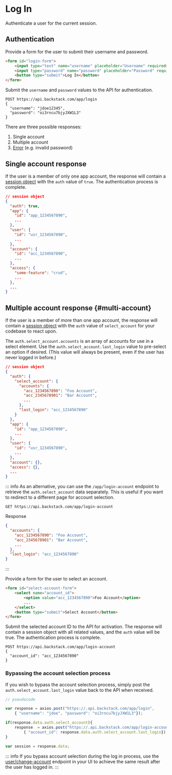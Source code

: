 # Log In

Authenticate a user for the current session.

## Authentication

Provide a form for the user to submit their username and password.

```html
<form id="login-form">
    <input type="text" name="username" placeholder="Username" required>
    <input type="password" name="password" placeholder="Password" required>
    <button type="submit">Log In</button>
</form>
```

Submit the `username` and `password` values to the API for authentication.

```http request
POST https://api.backstack.com/app/login
{
  "username": "jdoe12345",
  "password": "oi3rncu7bjyJXW1L3"
}
```

There are three possible responses:

1. Single account
2. Multiple account
3. [Error](../errors.md) (e.g. invalid password)


## Single account response

If the user is a member of only one app account, the response will contain a [session object](session.md) with the `auth` value of `true`. The authentication process is complete.

```json
// session object
{
  "auth": true,
  "app": {
    "id": "app_1234567890",
    ...
  },
  "user": {
    "id": "usr_1234567890",
    ...
  },
  "account": {
    "id": "acc_1234567890",
    ...
  },
  "access": {
    "some-feature": "crud",
    ...
  },
  ...
}
```

## Multiple account response {#multi-account}

If the user is a member of more than one app account, the response will contain a [session object](session.md) with
the `auth` value of `select_account` for your codebase to react upon.

The `auth.select_account.accounts` is an array of accounts for use in a select element. Use
the `auth.select_account.last_login` value to pre-select an option if desired. (This value will always be present, even if the user has never logged in before.)

```json
// session object
{
  "auth": {
    "select_account": {
      "accounts": {
        "acc_1234567890": "Foo Account",
        "acc_2345678901": "Bar Account",
        ...
      },
      "last_login": "acc_1234567890"
    }
  },
  "app": {
    "id": "app_1234567890",
    ...
  },
  "user": {
    "id": "usr_1234567890",
    ...
  },
  "account": {},
  "access": {},
  ...
}
```

::: info
As an alternative, you can use the `/app/login-account` endpoint to retrieve the `auth.select_account` data separately. This is useful if you want to redirect to a different page for account selection.

```http request
GET https://api.backstack.com/app/login-account
```

Response 

```json
{
  "accounts": {
    "acc_1234567890": "Foo Account",
    "acc_2345678901": "Bar Account",
    ...
  },
  "last_login": "acc_1234567890"
}
```
:::

Provide a form for the user to select an account.

```html 
<form id="select-account-form">
    <select name="account_id">
        <option value="acc_1234567890">Foo Account</option>
        ...
    </select>
    <button type="submit">Select Account</button>
</form>
```

Submit the selected account ID to the API for activation. The response will contain a session object with all related
values, and the `auth` value will be true. The authentication process is complete.

```http request
POST https://api.backstack.com/app/login-account
{
  "account_id": "acc_1234567890"
}
```

### Bypassing the account selection process

If you wish to bypass the account selection process, simply post the `auth.select_account.last_login` value back to the API when received.

```js
// pseudocode

var response = axios.post("https://.api.backstack.com/app/login", 
    { "username": "jdoe", "password": "oi3rncu7bjyJXW1L3"});

if(response.data.auth.select_account){
    response  = axios.post("https://.api.backstack.com/app/login-account", 
        { "account_id": response.data.auth.select_account.last_login});
}

var session = response.data;
```

::: info
If you bypass account selection during the log in process, use the [user/change-account](user-change-account.md) endpoint in your UI to achieve the same result after the user has logged in.
:::




